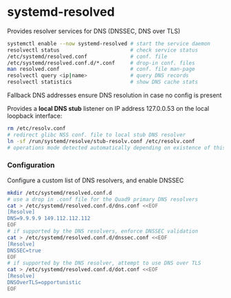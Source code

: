 # systemd-resolved

Provides resolver services for DNS (DNSSEC, DNS over TLS)

```bash
systemctl enable --now systemd-resolved # start the service daemon
resolvectl status                       # check service status
/etc/systemd/resolved.conf              # conf. file
/etc/systemd/resolved.conf.d/*.conf     # drop-in conf. files
man resolved.conf                       # conf. file man-page
resolvectl query <ip|name>              # query DNS records
resolvectl statistics                   # show DNS cache stats
```

Fallback DNS addresses ensure DNS resolution in case no config is present

Provides a **local DNS stub** listener on IP address 127.0.0.53 on the local loopback interface:

```bash
rm /etc/resolv.conf
# redirect glibc NSS conf. file to local stub DNS resolver 
ln -sf /run/systemd/resolve/stub-resolv.conf /etc/resolv.conf
# operations mode detected automatically depending on existence of this link
```

### Configuration

Configure a custom list of DNS resolvers, and enable DNSSEC

```bash
mkdir /etc/systemd/resolved.conf.d
# use a drop in .conf file for the Quad9 primary DNS resolvers 
cat > /etc/systemd/resolved.conf.d/dns.conf <<EOF
[Resolve]
DNS=9.9.9.9 149.112.112.112
EOF
# if supported by the DNS resolvers, enforce DNSSEC validation
cat > /etc/systemd/resolved.conf.d/dnssec.conf <<EOF
[Resolve]
DNSSEC=true
EOF
# if supported by the DNS resolver, attempt to use DNS over TLS
cat > /etc/systemd/resolved.conf.d/dot.conf <<EOF
[Resolve]
DNSOverTLS=opportunistic
EOF
```
